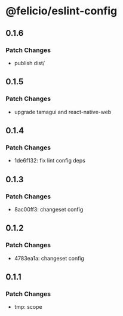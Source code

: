 # @felicio/eslint-config

## 0.1.6

### Patch Changes

- publish dist/

## 0.1.5

### Patch Changes

- upgrade tamagui and react-native-web

## 0.1.4

### Patch Changes

- 1de6f132: fix lint config deps

## 0.1.3

### Patch Changes

- 8ac00ff3: changeset config

## 0.1.2

### Patch Changes

- 4783ea1a: changeset config

## 0.1.1

### Patch Changes

- tmp: scope
